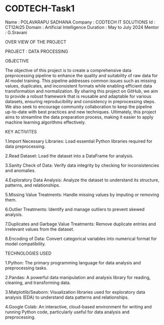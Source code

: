 # CODTECH-Task1

Name : POLAVARAPU SADHANA
Company : CODTECH IT SOLUTIONS
Id : CT12AI25
Domain : Artificial Intelligence
Duration : May to July 2024
Mentor : G.Sravani 


OVER VIEW OF THE PROJECT


PROJECT : DATA PROCESSING

OBJECTIVE 

The objective of this project is to create a comprehensive data preprocessing pipeline to enhance the quality and suitability of raw data for AI model training. This pipeline addresses common issues such as missing values, duplicates, and inconsistent formats while enabling efficient data transformation and normalization. By sharing this project on GitHub, we aim to provide a robust framework that is reusable and adaptable for various datasets, ensuring reproducibility and consistency in preprocessing steps. We also seek to encourage community collaboration to keep the pipeline up-to-date with best practices and new techniques. Ultimately, this project aims to streamline the data preparation process, making it easier to apply machine learning algorithms effectively.

KEY ACTIVITES 

1.Import Necessary Libraries: Load essential Python libraries required for data preprocessing.

2.Read Dataset: Load the dataset into a DataFrame for analysis.

3.Sanity Check of Data: Verify data integrity by checking for inconsistencies and anomalies.

4.Exploratory Data Analysis: Analyze the dataset to understand its structure, patterns, and relationships.

5.Missing Value Treatments: Handle missing values by imputing or removing them.

6.Outlier Treatments: Identify and manage outliers to prevent skewed analysis.

7.Duplicates and Garbage Value Treatments: Remove duplicate entries and irrelevant values from the dataset.

8.Encoding of Data: Convert categorical variables into numerical format for model compatibility.

TECHNOLOGIES USED 

1.Python: The primary programming language for data analysis and preprocessing tasks.

2.Pandas: A powerful data manipulation and analysis library for reading, cleaning, and transforming data.

3.Matplotlib/Seaborn: Visualization libraries used for exploratory data analysis (EDA) to understand data patterns and relationships.

4.Google Colab: An interactive, cloud-based environment for writing and running Python code, particularly useful for data analysis and preprocessing.
